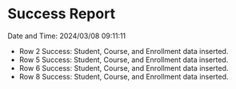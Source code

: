 # Success Report
Date and Time: 2024/03/08 09:11:11
- Row 2 Success: Student, Course, and Enrollment data inserted.
- Row 5 Success: Student, Course, and Enrollment data inserted.
- Row 6 Success: Student, Course, and Enrollment data inserted.
- Row 8 Success: Student, Course, and Enrollment data inserted.
